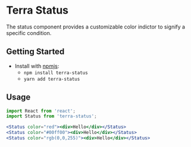 # Terra Status

The status component provides a customizable color indictor to signify a specific condition.

## Getting Started

- Install with [npmjs](https://www.npmjs.com):
  - `npm install terra-status`
  - `yarn add terra-status`

## Usage

```jsx
import React from 'react';
import Status from 'terra-status';

<Status color="red"><div>Hello</div></Status>
<Status color="#00ff00"><div>Hello</div></Status>
<Status color="rgb(0,0,255)"><div>Hello</div></Status>
```
